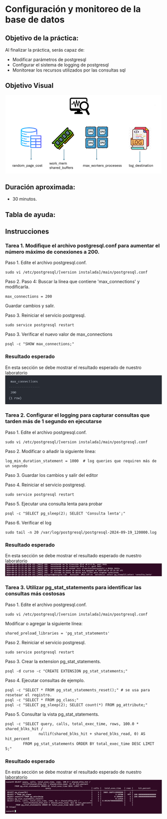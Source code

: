 # Configuración y monitoreo de la base de datos

## Objetivo de la práctica:
Al finalizar la práctica, serás capaz de:
- Modificar parámetros de postgresql
- Configurar el sistema de logging de postgresql
- Monitorear los recursos utilizados por las consultas sql

## Objetivo Visual 

![diagrama1](../images/lab7/img1.png)

## Duración aproximada:
- 30 minutos.

## Tabla de ayuda:

## Instrucciones 
<!-- Proporciona pasos detallados sobre cómo configurar y administrar sistemas, implementar soluciones de software, realizar pruebas de seguridad, o cualquier otro escenario práctico relevante para el campo de la tecnología de la información -->
### Tarea 1. Modifique el archivo postgresql.conf para aumentar el número máximo de conexiones a 200.
Paso 1. Edite el archivo postgresql.conf.
```shell
sudo vi /etc/postgresql/[version instalada]/main/postgresql.conf
```
Paso 2. Paso 4: Buscar la línea que contiene 'max_connections' y modificarla.
```shell
max_connections = 200
```
Guardar cambios y salir.

Paso 3. Reiniciar el servicio postgresql.
```shell
sudo service postgresql restart
```
Paso 3. Verificar el nuevo valor de max_connections
```shell
psql -c "SHOW max_connections;"
```
### Resultado esperado
En esta sección se debe mostrar el resultado esperado de nuestro laboratorio
![imagen resultado](../images/lab7/img2.png)

### Tarea 2. Configurar el logging para capturar consultas que tarden más de 1 segundo en ejecutarse
Paso 1. Edite el archivo postgresql.conf.
```shell
sudo vi /etc/postgresql/[version instalada]/main/postgresql.conf
```

Paso 2. Modificar o añadir la siguiente línea:
```shell
log_min_duration_statement = 1000  # log queries que requiren más de un segundo
```

Paso 3. Guardar los cambios y salir del editor

Paso 4. Reiniciar el servicio postgresql.
```shell
sudo service postgresql restart
```
Paso 5. Ejecutar una consulta lenta para probar
```shell
psql -c "SELECT pg_sleep(2); SELECT 'Consulta lenta';"
```
Paso 6. Verificar el log
```shell
sudo tail -n 20 /var/log/postgresql/postgresql-2024-09-19_120000.log
```

### Resultado esperado
En esta sección se debe mostrar el resultado esperado de nuestro laboratorio
![imagen resultado](../images/lab7/img3.png)

### Tarea 3. Utilizar pg_stat_statements para identificar las consultas más costosas

Paso 1. Edite el archivo postgresql.conf.
```shell
sudo vi /etc/postgresql/[version instalada]/main/postgresql.conf
```
Modificar o agregar la siguiente línea:
```shell
shared_preload_libraries = 'pg_stat_statements'
```
Paso 2. Reiniciar el servicio postgresql.
```shell
sudo service postgresql restart
```
Paso 3. Crear la extension pg_stat_statements.
```shell
psql -d curso -c "CREATE EXTENSION pg_stat_statements;"
```
Paso 4. Ejecutar consultas de ejemplo.
```shell
psql -c "SELECT * FROM pg_stat_statements_reset();" # se usa para resetear el registro.
psql -c "SELECT * FROM pg_class;"
psql -c "SELECT pg_sleep(2); SELECT count(*) FROM pg_attribute;"
```
Paso 5. Consultar la vista pg_stat_statements.
```shell
psql -c "SELECT query, calls, total_exec_time, rows, 100.0 * shared_blks_hit /
               nullif(shared_blks_hit + shared_blks_read, 0) AS hit_percent
        FROM pg_stat_statements ORDER BY total_exec_time DESC LIMIT 5;"
```
### Resultado esperado
En esta sección se debe mostrar el resultado esperado de nuestro laboratorio
![imagen resultado](../images/lab7/img4.png)
